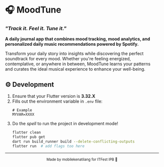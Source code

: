 # 🎧 MoodTune

### *"Track it. Feel it. Tune it."*

**A daily journal app that combines mood tracking, mood analytics, and personalized daily music recommendations powered by Spotify.**

Transform your daily story into insights while discovering the perfect soundtrack for every mood. Whether you're feeling energized, contemplative, or anywhere in between, MoodTune learns your patterns and curates the ideal musical experience to enhance your well-being.

## ⚙️ Development
1. Ensure that your Flutter version is **3.32.X**
2. Fills out the environment variable in `.env` file:
    ```env
    # Example
    MYVAR=XXXX
    ```
3. Do the *spell* to run the project in development mode!
    ```bash
    flutter clean
    flutter pub get
    dart run build_runner build --delete-conflicting-outputs
    flutter run  # add flags too here
    ```

---

<div align="center">
    <sub>Made by mobilekenatilang for ITFest IPB 🚀</sub>
</div>